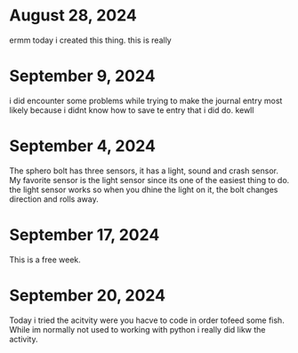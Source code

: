 # August 28, 2024
ermm today i created this thing. this is really 
# September 9, 2024
i did encounter some problems while trying to make the journal entry most likely because i didnt know how to save te entry that i did do. 
kewll
# September 4, 2024
The sphero bolt has three sensors, it has a light, sound and crash sensor. My favorite sensor is the light sensor since its one of the easiest thing to do. the light sensor works so when you dhine the light on it, the bolt changes direction and rolls away.
# September 17, 2024
This is a free week.
# September 20, 2024
Today i tried the acitvity were you hacve to code in order tofeed some fish. While im normally not used to working with python i really did likw the activity.
